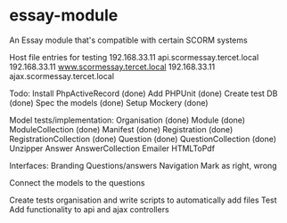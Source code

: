 essay-module
============

An Essay module that's compatible with certain SCORM systems

Host file entries for testing
192.168.33.11		api.scormessay.tercet.local
192.168.33.11		www.scormessay.tercet.local
192.168.33.11		ajax.scormessay.tercet.local

Todo:
Install PhpActiveRecord (done)
Add PHPUnit (done)
Create test DB (done)
Spec the models (done)
Setup Mockery (done)

Model tests/implementation:
Organisation (done)
Module (done)
ModuleCollection (done)
Manifest (done)
Registration (done)
RegistrationCollection (done)
Question (done)
QuestionCollection (done)
Unzipper
Answer
AnswerCollection
Emailer
HTMLToPdf

Interfaces:
Branding
Questions/answers
Navigation
Mark as right, wrong

Connect the models to the questions

Create tests organisation and write scripts to automatically add files
Test
Add functionality to api and ajax controllers

